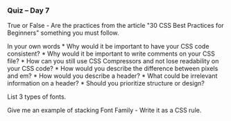 ###  Quiz – Day 7

True or False - Are the practices from the article "30 CSS Best Practices for Beginners" something you must follow.

In your own words
	* Why would it be important to have your CSS code consistent?
	* Why would it be important to write comments on your CSS file?
	* How can you still use CSS Compressors and not lose readability on your CSS code?
	* How would you describe the difference between pixels and em?
	* How would you describe a header?
	* What could be irrelevant information on a header?
	* Should you prioritize structure or design?
	
List 3 types of fonts.

Give me an example of stacking Font Family - Write it as a CSS rule.
